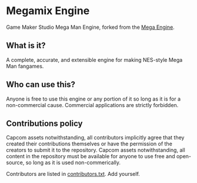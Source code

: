 # Megamix Engine

Game Maker Studio Mega Man Engine, forked from the
[Mega Engine](http://sprites-inc.co.uk/showthread.php?tid=1648).

## What is it?

A complete, accurate, and extensible engine for making NES-style
Mega Man fangames.

## Who can use this?

Anyone is free to use this engine or any portion of it so long as
it is for a non-commercial cause. Commercial applications are
strictly forbidden.

## Contributions policy

Capcom assets notwithstanding, all contributors implicitly agree that
they created their contributions themselves or have the permission of the
creators to submit it to the repository. Capcom assets notwithstanding, all
content in the repository must be available for anyone to use
free and open-source, so long as it is used non-commerically.

Contributors are listed in [contributors.txt](./contributors.txt). Add yourself.

